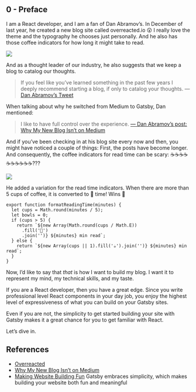 ## 0 - Preface

I am a React developer, and I am a fan of Dan Abramov’s. In December of last year, he created a new blog site called overreacted.io 😲 I really love the theme and the typography he chooses just personally. And he also has those coffee indicators for how long it might take to read.

![](https://paper-attachments.dropbox.com/s_D868646FF5F6259E77AA1E30A5572F7458364F74400CAAA550E7EB382CEDCF0C_1553616065719_first-posts.png)

And as a thought leader of our industry, he also suggests that we keep a blog to catalog our thoughts.

> If you feel like you’ve learned something in the past few years I deeply recommend starting a blog, if only to catalog your thoughts. — [Dan Abramov’s Tweet](https://twitter.com/dan_abramov/status/1079214023881707520?ref_src=twsrc%5Etfw%7Ctwcamp%5Etweetembed%7Ctwterm%5E1079214023881707520&ref_url=https%3A%2F%2Fspeak.wgao19.cc%2Fslides%2F1904-gatsby-developers-gym%2F)

When talking about why he switched from Medium to Gatsby, Dan mentioned:

> I like to have full control over the experience. [— Dan Abramov’s post: Why My New Blog Isn’t on Medium](https://medium.com/@dan_abramov/why-my-new-blog-isnt-on-medium-3b280282fbae)

And if you’ve been checking in at his blog site every now and then, you might have noticed a couple of things: First, the posts have become longer. And consequently, the coffee indicators for read time can be scary: ☕️☕️☕️☕️☕️☕️☕️☕️☕️☕️???

![](https://paper-attachments.dropbox.com/s_EDEA1480BFE80DDB33F3C220CBA822718701B9FEF8635569A4F84A2DC57290DF_1556357066827_image.png)

He added a variation for the read time indicators. When there are more than 5 cups of coffee, it is converted to 🍱 time! Wins 🎉

    export function formatReadingTime(minutes) {
      let cups = Math.round(minutes / 5);
      let bowls = 0;
      if (cups > 5) {
        return `${new Array(Math.round(cups / Math.E))
          .fill('🍱')
          .join('')} ${minutes} min read`;
      } else {
        return `${new Array(cups || 1).fill('☕️').join('')} ${minutes} min read`;
      }
    }

Now, I’d like to say that _that_ is how I want to build my blog. I want it to represent my mind, my technical skills, and my taste.

If you are a React developer, then you have a great edge. Since you write professional level React components in your day job, you enjoy the highest level of expressiveness of what you can build on your Gatsby sites.

Even if you are not, the simplicity to get started building your site with Gatsby makes it a great chance for you to get familiar with React.

Let’s dive in.

## References

- [Overreacted](https://overreacted.io)
- [Why My New Blog Isn’t on Medium](https://medium.com/@dan_abramov/why-my-new-blog-isnt-on-medium-3b280282fbae)
- [Making Website Building Fun](https://www.gatsbyjs.org/blog/2017-10-16-making-website-building-fun/) Gatsby embraces simplicity, which makes building your website both fun and meaningful
